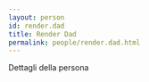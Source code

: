 ```yaml
---
layout: person
id: render.dad
title: Render Dad
permalink: people/render.dad.html
---
```


Dettagli della persona